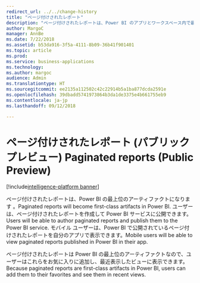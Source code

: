 ```yaml
---
redirect_url: ../../change-history
title: "ページ付けされたレポート"
description: "ページ付けされたレポートは、Power BI のアプリとワークスペース内で最上位のアーティファクトになります 。"
author: MargoC
manager: AnnBe
ms.date: 7/22/2018
ms.assetid: b53da916-3f5a-4111-8b09-36b41f901401
ms.topic: article
ms.prod: 
ms.service: business-applications
ms.technology: 
ms.author: margoc
audience: Admin
ms.translationtype: HT
ms.sourcegitcommit: ee2135a112502c42c22914b5a1ba877dcda2591e
ms.openlocfilehash: 39dbadd5741973864b3da1de3375e4b661755eb9
ms.contentlocale: ja-jp
ms.lasthandoff: 09/12/2018

---
```

# <a name="paginated-reports-public-preview"></a><span data-ttu-id="36d38-103">ページ付けされたレポート (パブリック プレビュー) </span><span class="sxs-lookup"><span data-stu-id="36d38-103">Paginated reports (Public Preview)</span></span>

[!include[intelligence-platform banner](../../includes/intelligence-platform.md)]




<span data-ttu-id="36d38-104">ページ付けされたレポートは、Power BI の最上位のアーティファクトになります 。</span><span class="sxs-lookup"><span data-stu-id="36d38-104">Paginated reports will become first-class artifacts in Power BI.</span></span> <span data-ttu-id="36d38-105">ユーザーは、ページ付けされたレポートを作成して Power BI サービスに公開できます。</span><span class="sxs-lookup"><span data-stu-id="36d38-105">Users will be able to author paginated reports and publish them to the Power BI service.</span></span> <span data-ttu-id="36d38-106">モバイル ユーザーは、Power BI で公開されているページ付けされたレポートを自分のアプリで表示できます。</span><span class="sxs-lookup"><span data-stu-id="36d38-106">Mobile users will be able to view paginated reports published in Power BI in their app.</span></span>
 
<span data-ttu-id="36d38-107">ページ付けされたレポートは Power BI の最上位のアーティファクトなので、ユーザーはこれらをお気に入りに追加し、最近表示したビューに表示できます。</span><span class="sxs-lookup"><span data-stu-id="36d38-107">Because paginated reports are first-class artifacts in Power BI, users can add them to their favorites and see them in recent views.</span></span>

